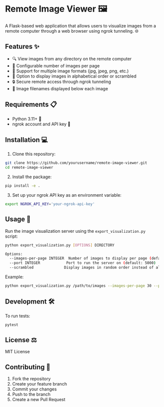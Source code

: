 # Remote Image Viewer 🖼️

A Flask-based web application that allows users to visualize images from a remote computer through a web browser using ngrok tunneling. 🌐

## Features ✨

- 🔍 View images from any directory on the remote computer
- 📑 Configurable number of images per page
- 🎨 Support for multiple image formats (jpg, jpeg, png, etc.)
- 🔀 Option to display images in alphabetical order or scrambled
- 🔒 Secure remote access through ngrok tunneling
- 📝 Image filenames displayed below each image

## Requirements 📋

- Python 3.11+ 🐍
- ngrok account and API key 🔑

## Installation 💻

1. Clone this repository:
```bash
git clone https://github.com/yourusername/remote-image-viewer.git
cd remote-image-viewer
```

2. Install the package:
```bash
pip install -e .
```

3. Set up your ngrok API key as an environment variable:
```bash
export NGROK_API_KEY='your-ngrok-api-key'
```

## Usage 🚀

Run the image visualization server using the `export_visualization.py` script:

```bash
python export_visualization.py [OPTIONS] DIRECTORY

Options:
  --images-per-page INTEGER  Number of images to display per page (default: 20)
  --port INTEGER            Port to run the server on (default: 5000)
  --scrambled              Display images in random order instead of alphabetically
```

Example:
```bash
python export_visualization.py /path/to/images --images-per-page 30 --port 5000 --scrambled
```

## Development 🛠️

To run tests:
```bash
pytest
```

## License ⚖️

MIT License

## Contributing 🤝

1. Fork the repository
2. Create your feature branch
3. Commit your changes
4. Push to the branch
5. Create a new Pull Request
